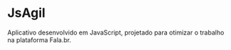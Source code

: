 # JsAgil
Aplicativo desenvolvido em JavaScript, projetado para otimizar o trabalho na plataforma Fala.br.
